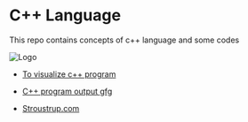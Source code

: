 # C++ Language

This repo contains concepts of c++ language and  some codes 


![Logo](https://webcodeft.com/wp-content/uploads/2019/12/webcodeft-c.png)

 - [To visualize  c++ program](http://www.pythontutor.com/cpp.html#mode=edit)

 - [C++ program output gfg](https://www.geeksforgeeks.org/c-programming-multiple-choice-questions/)

 - [Stroustrup.com](https://www.stroustrup.com/index.html)
 
